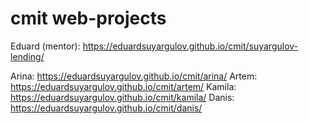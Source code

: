 # cmit web-projects

Eduard (mentor): https://eduardsuyargulov.github.io/cmit/suyargulov-lending/

Arina: https://eduardsuyargulov.github.io/cmit/arina/
Artem: https://eduardsuyargulov.github.io/cmit/artem/
Kamila: https://eduardsuyargulov.github.io/cmit/kamila/
Danis: https://eduardsuyargulov.github.io/cmit/danis/